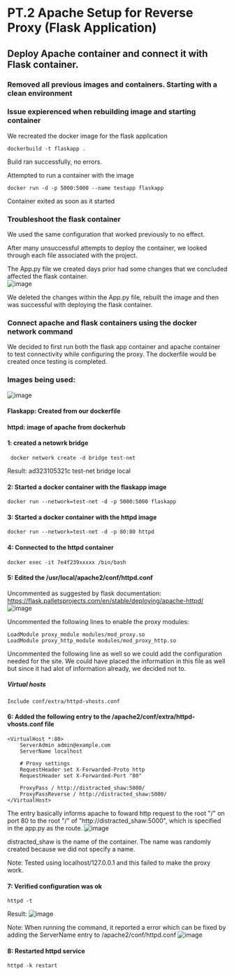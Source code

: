 # PT.2 Apache Setup for Reverse Proxy (Flask Application)

## Deploy Apache container and connect it with Flask container.


### Removed all previous images and containers. Starting with a clean environment

### Issue expierenced when rebuilding image and starting container

We recreated the docker image for the flask application

````
dockerbuild -t flaskapp .
```````
Build ran successfully, no errors.

Attempted to run a container with the image

```````
docker run -d -p 5000:5000 --name testapp flaskapp
```````
Container exited as soon as it started

### Troubleshoot the flask container
  
We used the same configuration that worked previously to no effect.

After many unsuccessful attempts to deploy the container, we looked through each file associated with the project. 

The App.py file we created days prior had some changes that we concluded affected the flask container.  
![image](https://github.com/user-attachments/assets/c63dae7f-ffd3-4290-97d9-e1892b446eef)

We deleted the changes within the App.py file, rebuilt the image and then was successful with deploying the flask container.

### Connect apache and flask containers using the docker network command

We decided to first run both the flask app container and apache container to test connectivity while configuring the proxy. The dockerfile would be created once testing is completed.

### Images being used:

![image](https://github.com/user-attachments/assets/f53a7ded-7ee4-4d55-b7f0-8990e6027ce3)

#### Flaskapp: Created from our dockerfile
#### httpd: image of apache from dockerhub

#### 1: created a netowrk bridge
````
 docker network create -d bridge test-net
````
Result:
ad323105321c   test-net   bridge    local

#### 2: Started a docker container with the flaskapp image
```````
docker run --network=test-net -d -p 5000:5000 flaskapp
```````
#### 3: Started a docker container with the httpd image
`````
docker run --network=test-net -d -p 80:80 httpd
`````
#### 4: Connected to the httpd container
````
docker exec -it 7e4f239xxxxx /bin/bash
````
#### 5: Edited the /usr/local/apache2/conf/httpd.conf

Uncommented as suggested by flask documentation: https://flask.palletsprojects.com/en/stable/deploying/apache-httpd/
![image](https://github.com/user-attachments/assets/e72fde52-dcda-4d65-b881-4c4e7fc37519)

Uncommented the following lines to enable the proxy modules:
```
LoadModule proxy_module modules/mod_proxy.so
LoadModule proxy_http_module modules/mod_proxy_http.so
```
Uncommented the following line as well so we could add the configuration needed for the site. We could have placed the information in this file as well but since it had alot of information already, we decided not to.

##### Virtual hosts
```
Include conf/extra/httpd-vhosts.conf
```

#### 6: Added the following entry to the /apache2/conf/extra/httpd-vhosts.conf file 
`````````
<VirtualHost *:80>
    ServerAdmin admin@example.com
    ServerName localhost

    # Proxy settings
    RequestHeader set X-Forwarded-Proto http
    RequestHeader set X-Forwarded-Port "80"

    ProxyPass / http://distracted_shaw:5000/
    ProxyPassReverse / http://distracted_shaw:5000/
</VirtualHost>
````````````

The entry basically informs apache to foward http request to the root "/" on port 80 to the root "/" of "http://distracted_shaw:5000", which is specified in the app.py as the route. 
![image](https://github.com/user-attachments/assets/0427b53e-0bb7-455b-85e1-c9a5f66c7f8a)
 
distracted_shaw is the name of the container. The name was randomly created because we did not specify a name.

Note: Tested using localhost/127.0.0.1 and this failed to make the proxy work.

#### 7: Verified configuration was ok
``````
httpd -t
``````
Result: ![image](https://github.com/user-attachments/assets/6e3b6be6-1b62-4142-8b2b-bdeaa4a7d92e)


Note: When running the command, it reported a error which can be fixed by adding the ServerName entry to /apache2/conf/httpd.conf
![image](https://github.com/user-attachments/assets/518b56c6-6270-4de5-ae48-5cef5fcc366e)



#### 8: Restarted httpd service
``````
httpd -k restart
``````



